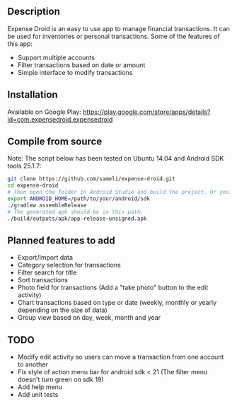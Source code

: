 ## Description
Expense Droid is an easy to use app to manage financial transactions. It can be used for inventories or personal transactions.
Some of the features of this app:
- Support multiple accounts
- Filter transactions based on date or amount
- Simple interface to modify transactions


## Installation
Available on Google Play: https://play.google.com/store/apps/details?id=com.expensedroid.expensedroid

## Compile from source
Note: The script below has been tested on Ubuntu 14.04 and Android SDK tools 25.1.7:

```bash
git clone https://github.com/sameli/expense-droid.git
cd expense-droid
# Then open the folder in Android Studio and build the project. Or you can also use command line:
export ANDROID_HOME=/path/to/your/android/sdk
./gradlew assembleRelease
# The generated apk should be in this path:
./build/outputs/apk/app-release-unsigned.apk
```

## Planned features to add
* Export/Import data
* Category selection for transactions
* Filter search for title
* Sort transactions
* Photo field for transactions (Add a "take photo" button to the edit activity)
* Chart transactions based on type or date (weekly, monthly or yearly depending on the size of data)
* Group view based on day, week, month and year

## TODO

* Modify edit activity so users can move a transaction from one account to another
* Fix style of action menu bar for android sdk < 21 (The filter menu doesn't turn green on sdk 19)
* Add help menu
* Add unit tests
